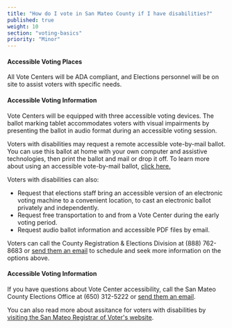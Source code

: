 ```yaml
---
title: "How do I vote in San Mateo County if I have disabilities?"
published: true
weight: 10
section: "voting-basics"
priority: "Minor"
---
```


#### Accessible Voting Places    

All Vote Centers will be ADA compliant, and Elections personnel will be on site to assist voters with specific needs.  

#### Accessible Voting Information    

Vote Centers will be equipped with three accessible voting devices. The ballot marking tablet accommodates voters with visual impairments by presenting the ballot in audio format during an accessible voting session. 

Voters with disabilities may request a remote accessible vote-by-mail ballot. You can use this ballot at home with your own computer and assistive technologies, then print the ballot and mail or drop it off. To learn more about using an accessible vote-by-mail ballot, [click here.](https://www.smcacre.org/accessible-vote-mail) 

Voters with disabilities can also: 
- Request that elections staff bring an accessible version of an electronic voting machine to a convenient location, to cast an electronic ballot privately and independently. 
- Request free transportation to and from a Vote Center during the early voting period. 
- Request audio ballot information and accessible PDF files by email. 

Voters can call the County Registration & Elections Division at (888) 762-8683 or [send them an email](mailto:registrar@smcacre.org) to schedule and seek more information on the options above. 

#### Accessible Voting Information  

If you have questions about Vote Center accessibility, call the San Mateo County Elections Office at (650) 312-5222 or [send them an email](mailto:registrar@smcacre.org).

You can also read more about assitance for voters with disabilities by [visiting the San Mateo Registrar of Voter's website](https://www.smcacre.org/assistance-voters-disabilities).